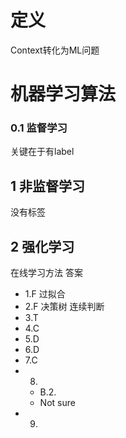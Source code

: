# 定义
Context转化为ML问题

# 机器学习算法
### 0.1 监督学习
关键在于有label
## 1 非监督学习
没有标签
## 2 强化学习
在线学习方法
答案
- 1.F 过拟合
- 2.F 决策树 连续判断
- 3.T
- 4.C
- 5.D
- 6.D
- 7.C
- 8.
	- B.2.
	- Not sure
- 9.
